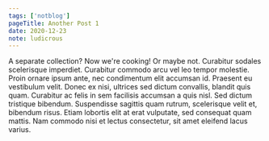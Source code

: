 ```yaml
---
tags: ['notblog']
pageTitle: Another Post 1
date: 2020-12-23
note: ludicrous
---
```


A separate collection? Now we're cooking! Or maybe not. Curabitur sodales scelerisque imperdiet. Curabitur commodo arcu vel leo tempor molestie. Proin ornare ipsum ante, nec condimentum elit accumsan id. Praesent eu vestibulum velit. Donec ex nisi, ultrices sed dictum convallis, blandit quis quam. Curabitur ac felis in sem facilisis accumsan a quis nisl. Sed dictum tristique bibendum. Suspendisse sagittis quam rutrum, scelerisque velit et, bibendum risus. Etiam lobortis elit at erat vulputate, sed consequat quam mattis. Nam commodo nisi et lectus consectetur, sit amet eleifend lacus varius.

